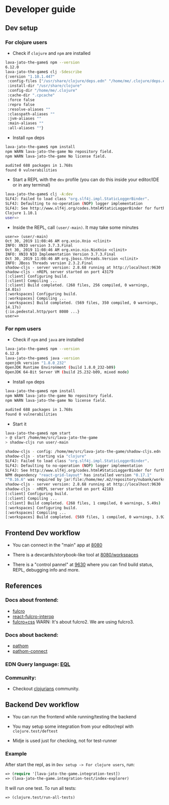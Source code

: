 
# Developer guide

## Dev setup

### For clojure users

- Check if `clojure` and `npm` are installed

```bash
lava-jato-the-game$ npm --version
6.12.0
lava-jato-the-game$ clj -Sdescribe
{:version "1.10.1.447"
 :config-files ["/usr/share/clojure/deps.edn" "/home/me/.clojure/deps.edn" "deps.edn" ]
 :install-dir "/usr/share/clojure"
 :config-dir "/home/me/.clojure"
 :cache-dir ".cpcache"
 :force false
 :repro false
 :resolve-aliases ""
 :classpath-aliases ""
 :jvm-aliases ""
 :main-aliases ""
 :all-aliases ""}
```

- Install `npm` deps

```bash
lava-jato-the-game$ npm install
npm WARN lava-jato-the-game No repository field.
npm WARN lava-jato-the-game No license field.

audited 688 packages in 1.768s
found 0 vulnerabilities 
```

- Start a REPL with the `dev` profile (you can do this inside your editor/IDE or in any terminal)

```bash
lava-jato-the-game$ clj -A:dev
SLF4J: Failed to load class "org.slf4j.impl.StaticLoggerBinder".
SLF4J: Defaulting to no-operation (NOP) logger implementation
SLF4J: See http://www.slf4j.org/codes.html#StaticLoggerBinder for further details.
Clojure 1.10.1
user=> 
```

- Inside the REPL, call `(user/-main)`. It may take some minutes

```
user=> (user/-main)
Oct 30, 2019 11:08:46 AM org.xnio.Xnio <clinit>
INFO: XNIO version 3.7.3.Final
Oct 30, 2019 11:08:46 AM org.xnio.nio.NioXnio <clinit>
INFO: XNIO NIO Implementation Version 3.7.3.Final
Oct 30, 2019 11:08:46 AM org.jboss.threads.Version <clinit>
INFO: JBoss Threads version 2.3.2.Final
shadow-cljs - server version: 2.8.68 running at http://localhost:9630
shadow-cljs - nREPL server started on port 43179
[:client] Configuring build.
[:client] Compiling ...
[:client] Build completed. (268 files, 256 compiled, 0 warnings, 14.01s)
[:workspaces] Configuring build.
[:workspaces] Compiling ...
[:workspaces] Build completed. (569 files, 350 compiled, 0 warnings, 14.17s)
{:io.pedestal.http/port 8080 ...}
user=> 
```

### For npm users

- Check if `npm` and `java` are installed

```bash
lava-jato-the-game$ npm --version
6.12.0
lava-jato-the-game$ java -version
openjdk version "1.8.0_232"
OpenJDK Runtime Environment (build 1.8.0_232-b09)
OpenJDK 64-Bit Server VM (build 25.232-b09, mixed mode)
```

- Install `npm` deps

```bash
lava-jato-the-game$ npm install
npm WARN lava-jato-the-game No repository field.
npm WARN lava-jato-the-game No license field.

audited 688 packages in 1.768s
found 0 vulnerabilities 
```

- Start it

```bash
lava-jato-the-game$ npm start
> @ start /home/me/src/lava-jato-the-game
> shadow-cljs run user/-main

shadow-cljs - config: /home/me/src/lava-jato-the-game/shadow-cljs.edn  cli version: 2.8.67  node: v12.13.0
shadow-cljs - starting via "clojure"
SLF4J: Failed to load class "org.slf4j.impl.StaticLoggerBinder".
SLF4J: Defaulting to no-operation (NOP) logger implementation
SLF4J: See http://www.slf4j.org/codes.html#StaticLoggerBinder for further details.
NPM dependency "react-grid-layout" has installed version "0.17.1"
"^0.16.6" was required by jar:file:/home/me/.m2/repository/nubank/workspaces/1.0.13/workspaces-1.0.13.jar!/deps.cljs
shadow-cljs - server version: 2.8.68 running at http://localhost:9630
shadow-cljs - nREPL server started on port 42183
[:client] Configuring build.
[:client] Compiling ...
[:client] Build completed. (268 files, 1 compiled, 0 warnings, 5.49s)
[:workspaces] Configuring build.
[:workspaces] Compiling ...
[:workspaces] Build completed. (569 files, 1 compiled, 0 warnings, 3.92s)
```

## Frontend Dev workflow

- You can connect in the "main" app at [8080](http://localhost:8080/#/home)

- There is a devcards/storybook-like tool at [8080/workspaces](http://localhost:8080/workspaces)

- There is a "control pannel" at [9630](http://localhost:9630) where you can find build status, REPL, debugging info and more.


## References

### Docs about frontend:
- [fulcro](http://book.fulcrologic.com/fulcro3)
- [react-fulcro-interop](https://medium.com/@wilkerlucio/using-any-react-ui-kit-with-fulcro-82cce271b9cc)
- [fulcro+css](https://medium.com/@wilkerlucio/a-guide-to-organizing-styles-on-fulcro-apps-b280d2dfee6b) WARN: It's about fulcro2. We are using fulcro3.

### Docs about backend:
- [pathom](https://wilkerlucio.github.io/pathom/v2)
- [pathom-connect](https://medium.com/@wilkerlucio/pathom-connect-higher-level-abstraction-for-writing-parsers-video-44c009e5d531)

### EDN Query language: [EQL](https://edn-query-language.org/)

### Community:

- Checkout [clojurians](http://clojurians.net) community.

## Backend Dev workflow

- You can run the frontend while running/testing the backend

- You may setup some integration from your editor/repl with `clojure.test/deftest`

- Midje is used just for checking, not for test-runner

### Example

After start the repl, as in `Dev setup -> For clojure users`, run:

```clojure
=> (require '[lava-jato-the-game.integration-test])
=> (lava-jato-the-game.integration-test/index-explorer)
```

It will run one test.
To run all tests:

```clojure
=> (clojure.test/run-all-tests) 
```
